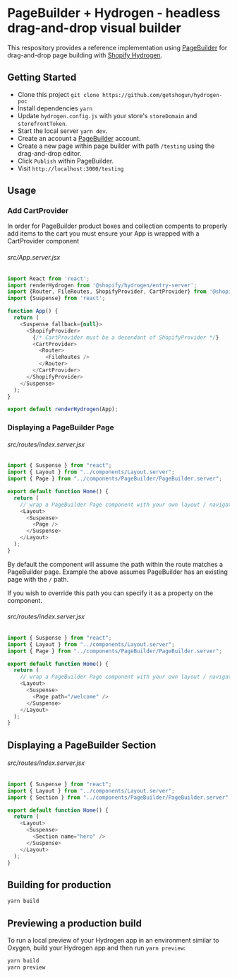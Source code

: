 # PageBuilder + Hydrogen - headless drag-and-drop visual builder
This respository provides a reference implementation using [PageBuilder](https://getshogun.com/page-builder) for drag-and-drop page building with [Shopify Hydrogen](https://hydrogen.shopify.dev/).
## Getting Started
* Clone this project `git clone https://github.com/getshogun/hydrogen-poc`
* Install dependencies `yarn`
* Update `hydrogen.config.js` with your store's `storeDomain` and `storefrontToken`.
* Start the local server `yarn dev`.
* Create an account a [PageBuilder](https://getshogun.com/page-builder) account.
* Create a new page within page builder with path `/testing` using the drag-and-drop editor.
* Click `Publish` within PageBuilder.
* Visit `http://localhost:3000/testing`


## Usage

### Add CartProvider
In order for PageBuilder product boxes and collection compents to properly add items to the cart you must ensure your App is wrapped with a CartProvider component

###### src/App.server.jsx

```javascript
import React from 'react';
import renderHydrogen from '@shopify/hydrogen/entry-server';
import {Router, FileRoutes, ShopifyProvider, CartProvider} from '@shopify/hydrogen';
import {Suspense} from 'react';

function App() {
  return (
    <Suspense fallback={null}>
      <ShopifyProvider>
        {/* CartProvider must be a decendant of ShopifyProvider */}
        <CartProvider>
          <Router>
            <FileRoutes />
          </Router>
        </CartProvider>
      </ShopifyProvider>
    </Suspense>
  );
}

export default renderHydrogen(App);

```


###  Displaying a PageBuilder Page

###### src/routes/index.server.jsx
```javascript
import { Suspense } from "react";
import { Layout } from "../components/Layout.server";
import { Page } from "../components/PageBuilder/PageBuilder.server";

export default function Home() {
  return (
    // wrap a PageBuilder Page component with your own layout / navigation elements
    <Layout>
      <Suspense>
        <Page />
      </Suspense>
    </Layout>
  );
}
```

By default the component will assume the path within the route matches a PageBuilder page. Example the above assumes PageBuilder has an existing page with the `/` path. 

If you wish to override this path you can specify it as a property on the component.

###### src/routes/index.server.jsx
```javascript
import { Suspense } from "react";
import { Layout } from "../components/Layout.server";
import { Page } from "../components/PageBuilder/PageBuilder.server";

export default function Home() {
  return (
    // wrap a PageBuilder Page component with your own layout / navigation elements
    <Layout>
      <Suspense>
        <Page path="/welcome" />
      </Suspense>
    </Layout>
  );
}
```


## Displaying a PageBuilder Section
###### src/routes/index.server.jsx
```javascript
import { Suspense } from "react";
import { Layout } from "../components/Layout.server";
import { Section } from "../components/PageBuilder/PageBuilder.server";

export default function Home() {
  return (
    <Layout>
      <Suspense>
        <Section name="hero" />
      </Suspense>
    </Layout>
  );
}
```


## Building for production

```bash
yarn build
```

## Previewing a production build

To run a local preview of your Hydrogen app in an environment similar to Oxygen, build your Hydrogen app and then run `yarn preview`:

```bash
yarn build
yarn preview
```
